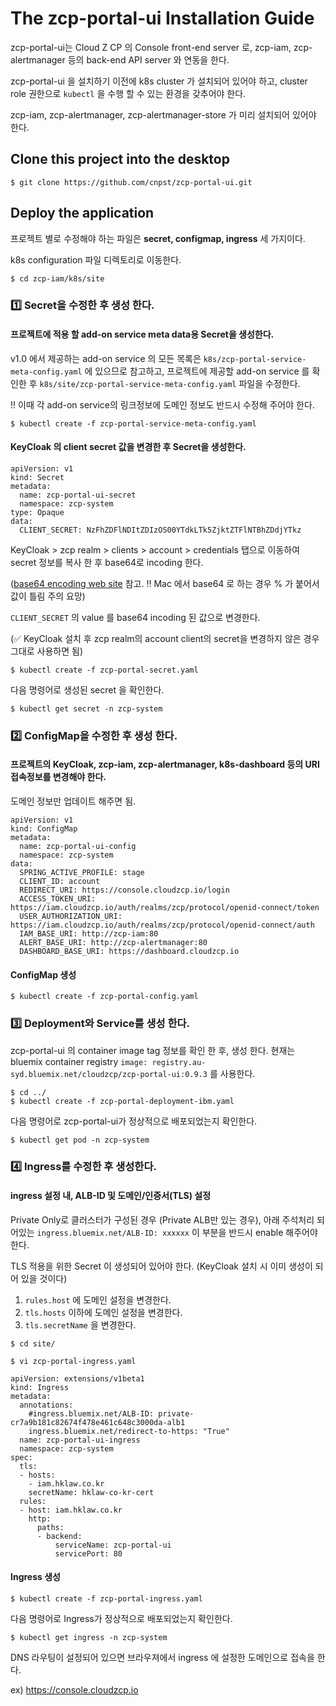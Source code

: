 # The zcp-portal-ui Installation Guide

zcp-portal-ui는 Cloud Z CP 의 Console front-end server 로, zcp-iam, zcp-alertmanager 등의 back-end API server 와 연동을 한다.

zcp-portal-ui 을 설치하기 이전에 k8s cluster 가 설치되어 있어야 하고, cluster role 권한으로 `kubectl` 을 수행 할 수 있는 환경을 갖추어야 한다.

zcp-iam, zcp-alertmanager, zcp-alertmanager-store 가 미리 설치되어 있어야 한다.

## Clone this project into the desktop
```
$ git clone https://github.com/cnpst/zcp-portal-ui.git
```

## Deploy the application
프로젝트 별로 수정해야 하는 파일은 **secret, configmap, ingress** 세 가지이다.

k8s configuration 파일 디렉토리로 이동한다.

```
$ cd zcp-iam/k8s/site
```

### :one: Secret을 수정한 후 생성 한다.

#### 프로젝트에 적용 할 add-on service meta data용 Secret을 생성한다.
v1.0 에서 제공하는 add-on service 의 모든 목록은 `k8s/zcp-portal-service-meta-config.yaml` 에 있으므로 참고하고, 프로젝트에 제공할 add-on service 를 확인한 후 `k8s/site/zcp-portal-service-meta-config.yaml` 파일을 수정한다.

:bangbang: 이때 각 add-on service의 링크정보에 도메인 정보도 반드시 수정해 주어야 한다.

```
$ kubectl create -f zcp-portal-service-meta-config.yaml
```

#### KeyCloak 의 client secret 값을 변경한 후 Secret을 생성한다.
```
apiVersion: v1
kind: Secret
metadata:
  name: zcp-portal-ui-secret
  namespace: zcp-system
type: Opaque
data:
  CLIENT_SECRET: NzFhZDFlNDItZDIzOS00YTdkLTk5ZjktZTFlNTBhZDdjYTkz
```

KeyCloak > zcp realm > clients > account > credentials 탭으로 이동하여 secret 정보를 복사 한 후 base64로 incoding 한다.

([base64 encoding web site](https://www.base64encode.org/) 참고. :bangbang: Mac 에서 base64 로 하는 경우 % 가 붙어서 값이 틀림 주의 요망)

`CLIENT_SECRET` 의 value 를 base64 incoding 된 값으로 변경한다.

(:white_check_mark: KeyCloak 설치 후 zcp realm의 account client의 secret을 변경하지 않은 경우 그대로 사용하면 됨)

```
$ kubectl create -f zcp-portal-secret.yaml
```

다음 명령어로 생성된 secret 을 확인한다.
```
$ kubectl get secret -n zcp-system
```

### :two: ConfigMap을 수정한 후 생성 한다.
#### 프로젝트의 KeyCloak, zcp-iam, zcp-alertmanager, k8s-dashboard 등의 URI 접속정보를 변경해야 한다.
도메인 정보만 업데이트 해주면 됨.

```
apiVersion: v1
kind: ConfigMap
metadata:
  name: zcp-portal-ui-config
  namespace: zcp-system
data:
  SPRING_ACTIVE_PROFILE: stage
  CLIENT_ID: account
  REDIRECT_URI: https://console.cloudzcp.io/login
  ACCESS_TOKEN_URI: https://iam.cloudzcp.io/auth/realms/zcp/protocol/openid-connect/token
  USER_AUTHORIZATION_URI: https://iam.cloudzcp.io/auth/realms/zcp/protocol/openid-connect/auth
  IAM_BASE_URI: http://zcp-iam:80
  ALERT_BASE_URI: http://zcp-alertmanager:80
  DASHBOARD_BASE_URI: https://dashboard.cloudzcp.io
```

#### ConfigMap 생성
```
$ kubectl create -f zcp-portal-config.yaml
```

### :three: Deployment와 Service를 생성 한다.
zcp-portal-ui 의 container image tag 정보를 확인 한 후, 생성 한다.
현재는 bluemix container registry `image: registry.au-syd.bluemix.net/cloudzcp/zcp-portal-ui:0.9.3` 를 사용한다.
```
$ cd ../
$ kubectl create -f zcp-portal-deployment-ibm.yaml
```

다음 명령어로 zcp-portal-ui가 정상적으로 배포되었는지 확인한다.
```
$ kubectl get pod -n zcp-system
```

### :four: Ingress를 수정한 후 생성한다.

#### ingress 설정 내, ALB-ID 및 도메인/인증서(TLS) 설정

Private Only로 클러스터가 구성된 경우 (Private ALB만 있는 경우), 아래 주석처리 되어있는 `ingress.bluemix.net/ALB-ID: xxxxxx` 이 부분을 반드시 enable 해주어야 한다.

TLS 적용을 위한 Secret 이 생성되어 있어야 한다. (KeyCloak 설치 시 이미 생성이 되어 있을 것이다)

  1. `rules.host` 에 도메인 설정을 변경한다.
  2. `tls.hosts` 이하에 도메인 설정을 변경한다.
  3. `tls.secretName` 을 변경한다.

```
$ cd site/

$ vi zcp-portal-ingress.yaml

apiVersion: extensions/v1beta1
kind: Ingress
metadata:
  annotations:
    #ingress.bluemix.net/ALB-ID: private-cr7a9b181c82674f478e461c648c3000da-alb1
    ingress.bluemix.net/redirect-to-https: "True"
  name: zcp-portal-ui-ingress
  namespace: zcp-system
spec:
  tls:
  - hosts:
    - iam.hklaw.co.kr
    secretName: hklaw-co-kr-cert
  rules:
  - host: iam.hklaw.co.kr
    http:
      paths:
      - backend:
          serviceName: zcp-portal-ui
          servicePort: 80
```

#### Ingress 생성
```
$ kubectl create -f zcp-portal-ingress.yaml
```

다음 명령어로 Ingress가 정상적으로 배포되었는지 확인한다.
```
$ kubectl get ingress -n zcp-system
```

DNS 라우팅이 설정되어 있으면 브라우져에서 ingress 에 설정한 도메인으로 접속을 한다.

ex) https://console.cloudzcp.io


